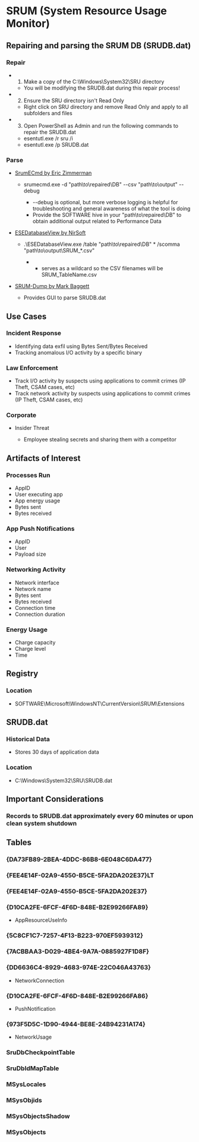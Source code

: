 # SRUM (System Resource Usage Monitor)

## Repairing and parsing the SRUM DB (SRUDB.dat) 

### Repair

- 1. Make a copy of the C:\Windows\System32\SRU directory

	- You will be modifying the SRUDB.dat during this repair process!

- 2. Ensure the SRU directory isn't Read Only

	- Right click on SRU directory and remove Read Only and apply to all subfolders and files

- 3. Open PowerShell as Admin and run the following commands to repair the SRUDB.dat

	- esentutl.exe /r sru /i
	- esentutl.exe /p SRUDB.dat

### Parse

- [SrumECmd by Eric Zimmerman](https://github.com/EricZimmerman/Srum)

	- srumecmd.exe -d "path\to\repaired\DB" --csv "path\to\output" --debug

		- --debug is optional, but more verbose logging is helpful for troubleshooting and general awareness of what the tool is doing
		- Provide the SOFTWARE hive in your "path\to\repaired\DB" to obtain additional output related to Performance Data

- [ESEDatabaseView by NirSoft](https://www.nirsoft.net/utils/ese_database_view.html)

	- .\ESEDatabaseView.exe /table "path\to\repaired\DB" * /scomma "path\to\output\SRUM_*.csv"

		- * serves as a wildcard so the CSV filenames will be SRUM_TableName.csv

- [SRUM-Dump by Mark Baggett](https://github.com/MarkBaggett/srum-dump)

	- Provides GUI to parse SRUDB.dat

## Use Cases

### Incident Response

- Identifying data exfil using Bytes Sent/Bytes Received
- Tracking anomalous I/O activity by a specific binary

### Law Enforcement

- Track I/O activity by suspects using applications to commit crimes (IP Theft, CSAM cases, etc)
- Track network activity by suspects using applications to commit crimes (IP Theft, CSAM cases, etc)

### Corporate

- Insider Threat

	- Employee stealing secrets and sharing them with a competitor

## Artifacts of Interest

### Processes Run

- AppID
- User executing app
- App energy usage
- Bytes sent
- Bytes received

### App Push Notifications

- AppID
- User
- Payload size

### Networking Activity

- Network interface
- Network name
- Bytes sent
- Bytes received
- Connection time
- Connection duration

### Energy Usage

- Charge capacity
- Charge level
- Time

## Registry

### Location

- SOFTWARE\Microsoft\WindowsNT\CurrentVersion\SRUM\Extensions

## SRUDB.dat

### Historical Data

- Stores 30 days of application data

### Location

- C:\Windows\System32\SRU\SRUDB.dat

## Important Considerations

### Records to SRUDB.dat approximately every 60 minutes or upon clean system shutdown

## Tables

### {DA73FB89-2BEA-4DDC-86B8-6E048C6DA477}

### {FEE4E14F-02A9-4550-B5CE-5FA2DA202E37}LT

### {FEE4E14F-02A9-4550-B5CE-5FA2DA202E37}

### {D10CA2FE-6FCF-4F6D-848E-B2E99266FA89}

- AppResourceUseInfo

### {5C8CF1C7-7257-4F13-B223-970EF5939312}

### {7ACBBAA3-D029-4BE4-9A7A-0885927F1D8F}

### {DD6636C4-8929-4683-974E-22C046A43763}

- NetworkConnection

### {D10CA2FE-6FCF-4F6D-848E-B2E99266FA86}

- PushNotification

### {973F5D5C-1D90-4944-BE8E-24B94231A174}

- NetworkUsage

### SruDbCheckpointTable

### SruDbIdMapTable

### MSysLocales

### MSysObjids

### MSysObjectsShadow

### MSysObjects

